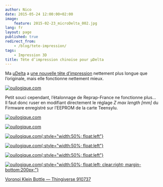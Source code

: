 ```yaml
---
author: Nico
date: 2015-05-24 12:00:00+02:00
image:
    feature: 2015-02-23_microDelta_002.jpg
lang: fr
layout: page
published: true
redirect_from:
    - /blog/tete-impression/
tags:
    - Impression 3D
title: Tête d’impression chinoise pour µDelta
---
```


Ma [µDelta](https://www.reprap-france.com) a [une nouvelle tête d’impression](https://s.click.aliexpress.com/e/J2zVfYFAq) nettement plus longue que l’originale, mais elle fonctionne nettement mieux.

[![ouilogique.com][img_1]][img_1]

[img_1]: ../../files/2015-05-24-tete-impression/images/2015-05-24_hotend_6628216843.jpg

Petit souci cependant, l’étalonnage de Reprap-France ne fonctionne plus... Il faut donc ruser en modifiant directement le réglage _Z max length [mm]_ du Firmware enregistré sur l’EEPROM de la carte Teensylu.

[![ouilogique.com][img_2]][img_2]

[img_2]: ../../files/2015-05-24-tete-impression/images/FirmwareEEPROMSettings_1.png

[![ouilogique.com][img_3]][img_3]

[img_3]: ../../files/2015-05-24-tete-impression/images/FirmwareEEPROMSettings_2.png

[![ouilogique.com][i3]{:style="width:50%; float:left"}][i3]

[i3]: ../../files/2015-05-24-tete-impression/images/910737-Voronoi_Klein_Bottle_001.jpg

[![ouilogique.com][i4]{:style="width:50%; float:left"}][i4]

[i4]: ../../files/2015-05-24-tete-impression/images/910737-Voronoi_Klein_Bottle_002.jpg

[![ouilogique.com][i5]{:style="width:50%; float:left"}][i5]

[i5]: ../../files/2015-05-24-tete-impression/images/910737-Voronoi_Klein_Bottle_003.jpg

[![ouilogique.com][i6]{:style="width:50%; float:left; clear:right; margin-bottom:200px;"}][i6]

[i6]: ../../files/2015-05-24-tete-impression/images/910737-Voronoi_Klein_Bottle_004.jpg

[Voronoi Klein Bottle — Thingiverse 910737](https://www.thingiverse.com/thing:910737)
